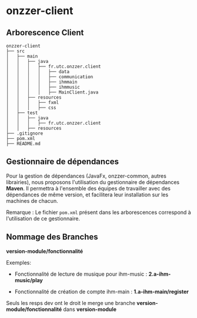 # onzzer-client




## Arborescence Client

```
onzzer-client
├── src
│   ├── main
│   │   ├── java
│   │	│	├── fr.utc.onzzer.client
│   │	│	│	├── data
│   │	│	│	├── communication
│   │	│	│	├── ihmmain
│   │	│	│	├── ihmmusic
│   │	│	│	├── MainClient.java
│   │	├── resources
│   │	│	├── fxml
│   │	│	├── css
│   ├── test
│   │	├── java
│   │	│	├── fr.utc.onzzer.client
│   │	├── resources
├── .gitignore
├── pom.xml
├── README.md
```


## Gestionnaire de dépendances

Pour la gestion de dépendances (JavaFx, onzzer-common, autres librairies), nous proposons l'utilisation du gestionnaire de dépendances **Maven**. Il permettra à l'ensemble des équipes de travailler avec des dépendances de même version, et facilitera leur installation sur les machines de chacun.

Remarque : Le fichier `pom.xml` présent dans les arborescences correspond à l'utilisation de ce gestionnaire.

## Nommage des Branches

**version-module/fonctionnalité**

Exemples:

  - Fonctionnalité de lecture de musique pour ihm-music : **2.a-ihm-music/play**
  
  - Fonctionnalité de création de compte ihm-main : **1.a-ihm-main/register**

Seuls les resps dev ont le droit le merge une branche **version-module/fonctionnalité** dans **version-module**
